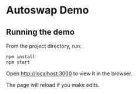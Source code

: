 # Autoswap Demo

## Running the demo

From the project directory, run:

```bash
npm install
npm start
```

Open [http://localhost:3000](http://localhost:3000) to view it in the browser.

The page will reload if you make edits.